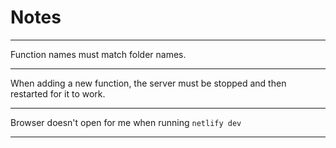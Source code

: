 # Notes

---

Function names must match folder names.

---

When adding a new function, the server must be stopped and then restarted for it to work.

---

Browser doesn't open for me when running `netlify dev`

---
